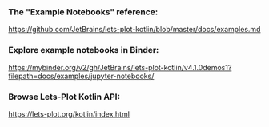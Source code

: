 ### The "Example Notebooks" reference:

https://github.com/JetBrains/lets-plot-kotlin/blob/master/docs/examples.md

### Explore example notebooks in Binder:

https://mybinder.org/v2/gh/JetBrains/lets-plot-kotlin/v4.1.0demos1?filepath=docs/examples/jupyter-notebooks/

### Browse Lets-Plot Kotlin API:

https://lets-plot.org/kotlin/index.html